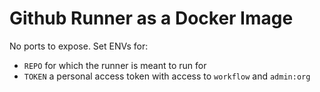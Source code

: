 # Github Runner as a Docker Image

No ports to expose. Set ENVs for:
- `REPO` for which the runner is meant to run for
- `TOKEN` a personal access token with access to `workflow` and `admin:org`
